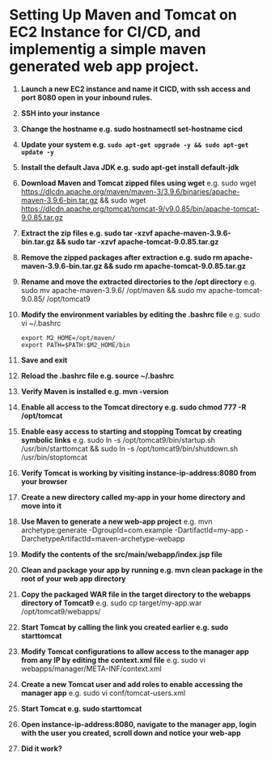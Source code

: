 # Setting Up Maven and Tomcat on EC2 Instance for CI/CD, and implementig a simple maven generated web app project.

1. **Launch a new EC2 instance and name it CICD, with ssh access and port 8080 open in your inbound rules.**

2. **SSH into your instance**

3. **Change the hostname e.g. sudo hostnamectl set-hostname cicd**

4. **Update your system e.g. ```sudo apt-get upgrade -y && sudo apt-get update -y```**

5. **Install the default Java JDK e.g. sudo apt-get install default-jdk**

6. **Download Maven and Tomcat zipped files using wget**
   e.g. sudo wget https://dlcdn.apache.org/maven/maven-3/3.9.6/binaries/apache-maven-3.9.6-bin.tar.gz && sudo wget https://dlcdn.apache.org/tomcat/tomcat-9/v9.0.85/bin/apache-tomcat-9.0.85.tar.gz

7. **Extract the zip files e.g. sudo tar -xzvf apache-maven-3.9.6-bin.tar.gz && sudo tar -xzvf apache-tomcat-9.0.85.tar.gz**

8. **Remove the zipped packages after extraction e.g. sudo rm apache-maven-3.9.6-bin.tar.gz && sudo rm apache-tomcat-9.0.85.tar.gz**

9. **Rename and move the extracted directories to the /opt directory**
   e.g. sudo mv apache-maven-3.9.6/ /opt/maven && sudo mv apache-tomcat-9.0.85/ /opt/tomcat9

10. **Modify the environment variables by editing the .bashrc file**
    e.g. sudo vi ~/.bashrc
    ```
    export M2_HOME=/opt/maven/
    export PATH=$PATH:$M2_HOME/bin
    ```

11. **Save and exit**

12. **Reload the .bashrc file e.g. source ~/.bashrc**

13. **Verify Maven is installed e.g. mvn -version**

14. **Enable all access to the Tomcat directory e.g. sudo chmod 777 -R /opt/tomcat**

15. **Enable easy access to starting and stopping Tomcat by creating symbolic links**
    e.g. sudo ln -s /opt/tomcat9/bin/startup.sh /usr/bin/starttomcat && sudo ln -s /opt/tomcat9/bin/shutdown.sh /usr/bin/stoptomcat

16. **Verify Tomcat is working by visiting instance-ip-address:8080 from your browser**

17. **Create a new directory called my-app in your home directory and move into it**

18. **Use Maven to generate a new web-app project**
    e.g. mvn archetype:generate -DgroupId=com.example -DartifactId=my-app -DarchetypeArtifactId=maven-archetype-webapp

19. **Modify the contents of the src/main/webapp/index.jsp file**

20. **Clean and package your app by running e.g. mvn clean package in the root of your web app directory**

21. **Copy the packaged WAR file in the target directory to the webapps directory of Tomcat9**
    e.g. sudo cp target/my-app.war /opt/tomcat9/webapps/

22. **Start Tomcat by calling the link you created earlier e.g. sudo starttomcat**

23. **Modify Tomcat configurations to allow access to the manager app from any IP by editing the context.xml file**
    e.g. sudo vi webapps/manager/META-INF/context.xml

24. **Create a new Tomcat user and add roles to enable accessing the manager app**
    e.g. sudo vi conf/tomcat-users.xml

25. **Start Tomcat e.g. sudo starttomcat**

26. **Open instance-ip-address:8080, navigate to the manager app, login with the user you created, scroll down and notice your web-app**

27. **Did it work?**
